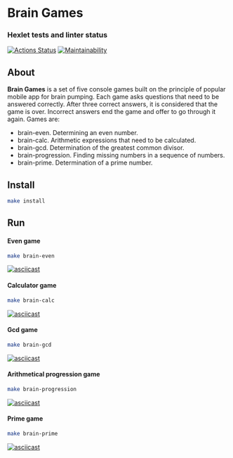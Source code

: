 # Brain Games

### Hexlet tests and linter status
[![Actions Status](https://github.com/ofay11/frontend-project-44/workflows/hexlet-check/badge.svg)](https://github.com/ofay11/frontend-project-44/actions) [![Maintainability](https://api.codeclimate.com/v1/badges/2fb3b6496d13da6aa03e/maintainability)](https://codeclimate.com/github/ofay11/frontend-project-44/maintainability)

## About
**Brain Games** is a set of five console games built on the principle of popular mobile app for brain pumping. Each game asks questions that need to be answered correctly. After three correct answers, it is considered that the game is over. Incorrect answers end the game and offer to go through it again. Games are:
- brain-even. Determining an even number.
- brain-calc. Arithmetic expressions that need to be calculated.
- brain-gcd. Determination of the greatest common divisor.
- brain-progression. Finding missing numbers in a sequence of numbers.
- brain-prime. Determination of a prime number. 

## Install
```bash
make install
```

## Run
#### Even game
```bash
make brain-even
```
[![asciicast](https://asciinema.org/a/593325.svg)](https://asciinema.org/a/593325)
#### Calculator game
```bash
make brain-calc
```
[![asciicast](https://asciinema.org/a/593330.svg)](https://asciinema.org/a/593330)
#### Gcd game
```bash
make brain-gcd
```
[![asciicast](https://asciinema.org/a/593333.svg)](https://asciinema.org/a/593333)
#### Arithmetical progression game
```bash
make brain-progression
```
[![asciicast](https://asciinema.org/a/593344.svg)](https://asciinema.org/a/593344)
#### Prime game
```bash
make brain-prime
```
[![asciicast](https://asciinema.org/a/593347.svg)](https://asciinema.org/a/593347)
